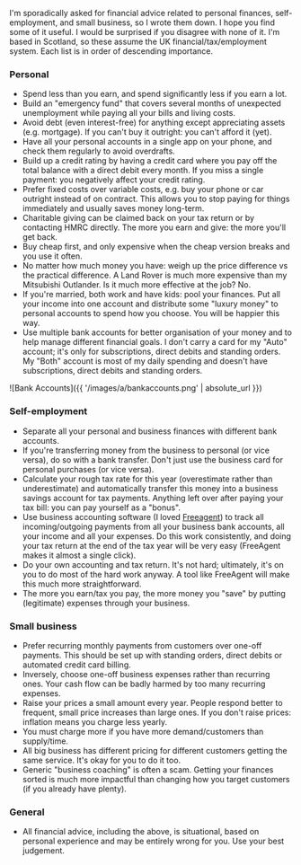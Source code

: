 I'm sporadically asked for financial advice related to personal finances, self-employment, and small business, so I wrote them down.
I hope you find some of it useful.
I would be surprised if you disagree with none of it.
I'm based in Scotland, so these assume the UK financial/tax/employment system.
Each list is in order of descending importance.

### Personal

- Spend less than you earn, and spend significantly less if you earn a lot.
- Build an "emergency fund" that covers several months of unexpected unemployment while paying all your bills and living costs.
- Avoid debt (even interest-free) for anything except appreciating assets (e.g. mortgage).
  If you can't buy it outright: you can't afford it (yet).
- Have all your personal accounts in a single app on your phone, and check them regularly to avoid overdrafts.
- Build up a credit rating by having a credit card where you pay off the total balance with a direct debit every month.
  If you miss a single payment: you negatively affect your credit rating.
- Prefer fixed costs over variable costs, e.g. buy your phone or car outright instead of on contract.
  This allows you to stop paying for things immediately and usually saves money long-term.
- Charitable giving can be claimed back on your tax return or by contacting HMRC directly.
  The more you earn and give: the more you'll get back.
- Buy cheap first, and only expensive when the cheap version breaks and you use it often.
- No matter how much money you have: weigh up the price difference vs the practical difference. A Land Rover is much more expensive than my Mitsubishi Outlander.
  Is it much more effective at the job?
  No.
- If you're married, both work and have kids: pool your finances.
  Put all your income into one account and distribute some "luxury money" to personal accounts to spend how you choose.
  You will be happier this way.
- Use multiple bank accounts for better organisation of your money and to help manage different financial goals.
  I don't carry a card for my "Auto" account; it's only for subscriptions, direct debits and standing orders.
  My "Both" account is most of my daily spending and doesn't have subscriptions, direct debits and standing orders.

![Bank Accounts]({{ '/images/a/bankaccounts.png' | absolute_url }})

### Self-employment

- Separate all your personal and business finances with different bank accounts.
- If you're transferring money from the business to personal (or vice versa), do so with a bank transfer.
  Don't just use the business card for personal purchases (or vice versa).
- Calculate your rough tax rate for this year (overestimate rather than underestimate) and automatically transfer this money into a business savings account for tax payments.
  Anything left over after paying your tax bill: you can pay yourself as a "bonus".
- Use business accounting software (I loved [Freeagent](https://www.freeagent.com)) to track all incoming/outgoing payments from all your business bank accounts, all your income and all your expenses.
  Do this work consistently, and doing your tax return at the end of the tax year will be very easy (FreeAgent makes it almost a single click).
- Do your own accounting and tax return.
  It's not hard; ultimately, it's on you to do most of the hard work anyway.
  A tool like FreeAgent will make this much more straightforward.
- The more you earn/tax you pay, the more money you "save" by putting (legitimate) expenses through your business.

### Small business

- Prefer recurring monthly payments from customers over one-off payments.
  This should be set up with standing orders, direct debits or automated credit card billing.
- Inversely, choose one-off business expenses rather than recurring ones.
  Your cash flow can be badly harmed by too many recurring expenses.
- Raise your prices a small amount every year.
  People respond better to frequent, small price increases than large ones.
  If you don't raise prices: inflation means you charge less yearly.
- You must charge more if you have more demand/customers than supply/time.
- All big business has different pricing for different customers getting the same service.
  It's okay for you to do it too.
- Generic "business coaching" is often a scam.
  Getting your finances sorted is much more impactful than changing how you target customers (if you already have plenty).

### General

- All financial advice, including the above, is situational, based on personal experience and may be entirely wrong for you.
  Use your best judgement.

